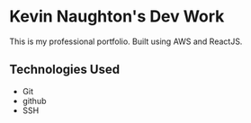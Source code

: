 # Kevin Naughton's Dev Work

This is my professional portfolio. Built using AWS and ReactJS.

## Technologies Used

- Git
- github
- SSH
